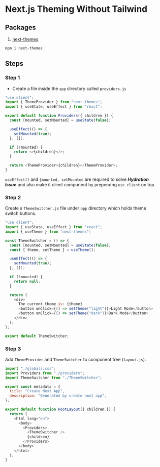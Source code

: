 # Next.js Theming Without Tailwind

## Packages

1. [next-themes](https://www.npmjs.com/package/next-themes)

```sh
npm i next-themes
```

## Steps

### Step 1

- Create a file inside the `app` directory called `providers.js`

```js
"use client";
import { ThemeProvider } from "next-themes";
import { useState, useEffect } from "react";

export default function Providers({ children }) {
  const [mounted, setMounted] = useState(false);

  useEffect(() => {
    setMounted(true);
  }, []);

  if (!mounted) {
    return <>{children}</>;
  }

  return <ThemeProvider>{children}</ThemeProvider>;
}
```

`useEffect()` and `{mounted, setMounted` are required to solve **_Hydration Issue_** and also make it client component by prependng `use client` on top.

### Step 2

Create a `ThemeSwitcher.js` file under `app` directory which holds theme switch buttons.

```js
"use client";
import { useState, useEffect } from "react";
import { useTheme } from "next-themes";

const ThemeSwitcher = () => {
  const [mounted, setMounted] = useState(false);
  const { theme, setTheme } = useTheme();

  useEffect(() => {
    setMounted(true);
  }, []);

  if (!mounted) {
    return null;
  }

  return (
    <div>
      The current theme is: {theme}
      <button onClick={() => setTheme("light")}>Light Mode</button>
      <button onClick={() => setTheme("dark")}>Dark Mode</button>
    </div>
  );
};

export default ThemeSwitcher;
```

### Step 3

Add `ThemeProvider` and `ThemeSwitcher` to component tree (`layout.js`).

```js
import "./globals.css";
import Providers from "./providers";
import ThemeSwitcher from "./ThemeSwitcher";

export const metadata = {
  title: "Create Next App",
  description: "Generated by create next app",
};

export default function RootLayout({ children }) {
  return (
    <html lang="en">
      <body>
        <Providers>
          <ThemeSwitcher />
          {children}
        </Providers>
      </body>
    </html>
  );
}
```
